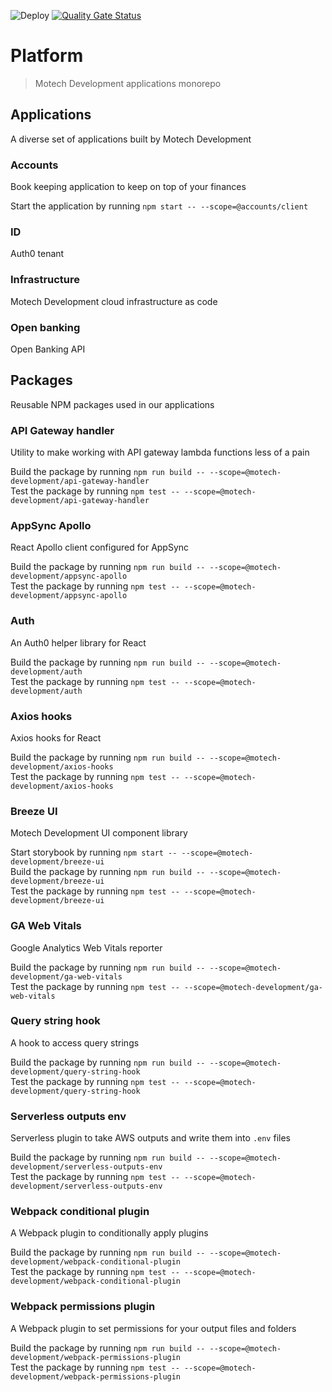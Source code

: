 ![Deploy](https://github.com/motech-development/platform/workflows/Deploy/badge.svg?branch=master)
[![Quality Gate Status](https://sonarcloud.io/api/project_badges/measure?project=motech-development_platform&metric=alert_status)](https://sonarcloud.io/dashboard?id=motech-development_platform)

# Platform

> Motech Development applications monorepo

## Applications

A diverse set of applications built by Motech Development

### Accounts

Book keeping application to keep on top of your finances

Start the application by running `npm start -- --scope=@accounts/client`

### ID

Auth0 tenant

### Infrastructure

Motech Development cloud infrastructure as code

### Open banking

Open Banking API

## Packages

Reusable NPM packages used in our applications

### API Gateway handler

Utility to make working with API gateway lambda functions less of a pain

Build the package by running `npm run build -- --scope=@motech-development/api-gateway-handler`\
Test the package by running `npm test -- --scope=@motech-development/api-gateway-handler`

### AppSync Apollo

React Apollo client configured for AppSync

Build the package by running `npm run build -- --scope=@motech-development/appsync-apollo`\
Test the package by running `npm test -- --scope=@motech-development/appsync-apollo`

### Auth

An Auth0 helper library for React

Build the package by running `npm run build -- --scope=@motech-development/auth`\
Test the package by running `npm test -- --scope=@motech-development/auth`

### Axios hooks

Axios hooks for React

Build the package by running `npm run build -- --scope=@motech-development/axios-hooks`\
Test the package by running `npm test -- --scope=@motech-development/axios-hooks`

### Breeze UI

Motech Development UI component library

Start storybook by running `npm start -- --scope=@motech-development/breeze-ui`\
Build the package by running `npm run build -- --scope=@motech-development/breeze-ui`\
Test the package by running `npm test -- --scope=@motech-development/breeze-ui`

### GA Web Vitals

Google Analytics Web Vitals reporter

Build the package by running `npm run build -- --scope=@motech-development/ga-web-vitals`\
Test the package by running `npm test -- --scope=@motech-development/ga-web-vitals`

### Query string hook

A hook to access query strings

Build the package by running `npm run build -- --scope=@motech-development/query-string-hook`\
Test the package by running `npm test -- --scope=@motech-development/query-string-hook`

### Serverless outputs env

Serverless plugin to take AWS outputs and write them into `.env` files

Build the package by running `npm run build -- --scope=@motech-development/serverless-outputs-env`\
Test the package by running `npm test -- --scope=@motech-development/serverless-outputs-env`

### Webpack conditional plugin

A Webpack plugin to conditionally apply plugins

Build the package by running `npm run build -- --scope=@motech-development/webpack-conditional-plugin`\
Test the package by running `npm test -- --scope=@motech-development/webpack-conditional-plugin`

### Webpack permissions plugin

A Webpack plugin to set permissions for your output files and folders

Build the package by running `npm run build -- --scope=@motech-development/webpack-permissions-plugin`\
Test the package by running `npm test -- --scope=@motech-development/webpack-permissions-plugin`
